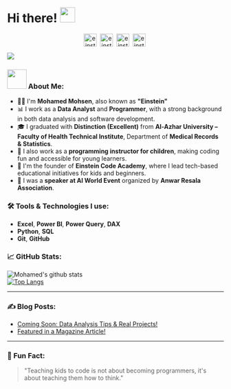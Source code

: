 # Hi there! <img src="https://github.com/TheDudeThatCode/TheDudeThatCode/blob/master/Assets/Hi.gif" width="35" />
<p align="center">
<a href="https://x.com/einsteinzahra?s=21" target="blank"><img align="center" src="https://cdn.jsdelivr.net/npm/simple-icons@3.0.1/icons/twitter.svg" alt="einstein_twitter" height="30" width="30" /></a>&nbsp;
<a href="https://www.linkedin.com/in/einsteinzahra" target="blank"><img align="center" src="https://cdn.jsdelivr.net/npm/simple-icons@3.0.1/icons/linkedin.svg" alt="einstein_linkedin" height="30" width="30" /></a>&nbsp;
<a href="https://www.facebook.com/share/1B35JPW1Bn/?mibextid=wwXIfr" target="blank"><img align="center" src="https://cdn.jsdelivr.net/npm/simple-icons@3.0.1/icons/facebook.svg" alt="einstein_facebook" height="30" width="30" /></a>&nbsp;
<a href="https://www.instagram.com/einstein_zahra" target="blank"><img align="center" src="https://cdn.jsdelivr.net/npm/simple-icons@3.0.1/icons/instagram.svg" alt="einstein_instagram" height="30" width="30" /></a>&nbsp;
</p>

![](https://camo.githubusercontent.com/992babdffd8c74a1502de375fbdf7e4d54773242/68747470733a2f2f6d656469612e67697068792e636f6d2f6d656469612f53576f536b4e36447854737a71494b4571762f67697068792e676966)

### <img src="https://github.com/TheDudeThatCode/TheDudeThatCode/blob/master/Assets/Developer.gif" width="45" /> About Me:

- 👨‍💻 I'm **Mohamed Mohsen**, also known as **"Einstein"**
- 📊 I work as a **Data Analyst** and **Programmer**, with a strong background in both data analysis and software development.
- 🎓 I graduated with **Distinction (Excellent)** from **Al-Azhar University – Faculty of Health Technical Institute**, Department of **Medical Records & Statistics**.
- 🧒 I also work as a **programming instructor for children**, making coding fun and accessible for young learners.
- 🧠 I'm the founder of **Einstein Code Academy**, where I lead tech-based educational initiatives for kids and beginners.
- 🎤 I was a **speaker at AI World Event** organized by **Anwar Resala Association**.

### 🛠 Tools & Technologies I use:

- **Excel**, **Power BI**, **Power Query**, **DAX**
- **Python**, **SQL**
- **Git**, **GitHub**

### 📈 GitHub Stats:

![Mohamed's github stats](https://github-readme-stats.vercel.app/api?username=mohamedmohsen&show_icons=true&theme=dark)  
[![Top Langs](https://github-readme-stats.vercel.app/api/top-langs/?username=mohamedmohsen&layout=compact&theme=dark)](https://github.com/anuraghazra/github-readme-stats)

---

### ✍ Blog Posts:
<!-- BLOG-POST-LIST:START -->
- [Coming Soon: Data Analysis Tips & Real Projects!]()
- [Featured in a Magazine Article!](https://www.facebook.com/share/p/17HVZxo9Zo/?mibextid=wwXIfr)
<!-- BLOG-POST-LIST:END -->

---

### 🎯 Fun Fact:
> "Teaching kids to code is not about becoming programmers, it's about teaching them how to think."

